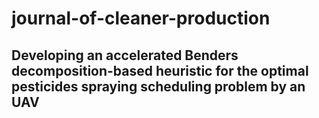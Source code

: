 # journal-of-cleaner-production
## Developing an accelerated Benders decomposition-based heuristic for the optimal pesticides spraying scheduling problem by an UAV 

